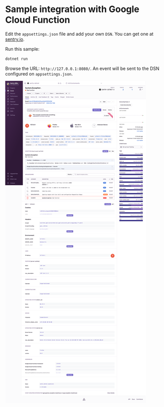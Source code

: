 # Sample integration with Google Cloud Function

Edit the `appsettings.json` file and add your own `DSN`.
You can get one at [sentry.io](sentry.io).

Run this sample:

```sh
dotnet run
```

Browse the URL: `http://127.0.0.1:8080/`.
An event will be sent to the DSN configured on `appsettings.json`.

![Sample event in Sentry](.assets/gcp_sample.png)
